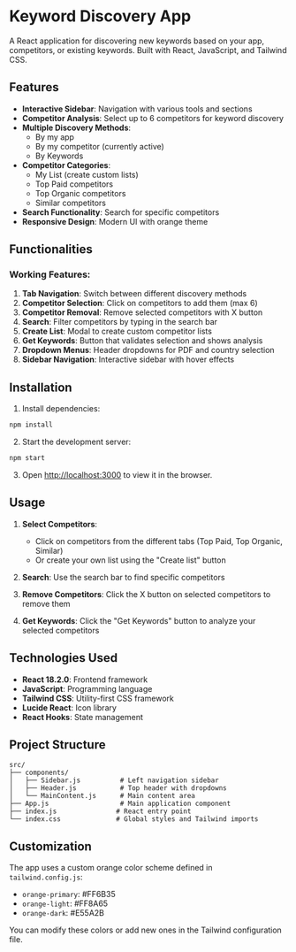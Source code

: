 # Keyword Discovery App

A React application for discovering new keywords based on your app, competitors, or existing keywords. Built with React, JavaScript, and Tailwind CSS.

## Features

- **Interactive Sidebar**: Navigation with various tools and sections
- **Competitor Analysis**: Select up to 6 competitors for keyword discovery
- **Multiple Discovery Methods**: 
  - By my app
  - By my competitor (currently active)
  - By Keywords
- **Competitor Categories**:
  - My List (create custom lists)
  - Top Paid competitors
  - Top Organic competitors
  - Similar competitors
- **Search Functionality**: Search for specific competitors
- **Responsive Design**: Modern UI with orange theme

## Functionalities

### Working Features:
1. **Tab Navigation**: Switch between different discovery methods
2. **Competitor Selection**: Click on competitors to add them (max 6)
3. **Competitor Removal**: Remove selected competitors with X button
4. **Search**: Filter competitors by typing in the search bar
5. **Create List**: Modal to create custom competitor lists
6. **Get Keywords**: Button that validates selection and shows analysis
7. **Dropdown Menus**: Header dropdowns for PDF and country selection
8. **Sidebar Navigation**: Interactive sidebar with hover effects

## Installation

1. Install dependencies:
```bash
npm install
```

2. Start the development server:
```bash
npm start
```

3. Open [http://localhost:3000](http://localhost:3000) to view it in the browser.

## Usage

1. **Select Competitors**: 
   - Click on competitors from the different tabs (Top Paid, Top Organic, Similar)
   - Or create your own list using the "Create list" button

2. **Search**: Use the search bar to find specific competitors

3. **Remove Competitors**: Click the X button on selected competitors to remove them

4. **Get Keywords**: Click the "Get Keywords" button to analyze your selected competitors

## Technologies Used

- **React 18.2.0**: Frontend framework
- **JavaScript**: Programming language
- **Tailwind CSS**: Utility-first CSS framework
- **Lucide React**: Icon library
- **React Hooks**: State management

## Project Structure

```
src/
├── components/
│   ├── Sidebar.js          # Left navigation sidebar
│   ├── Header.js           # Top header with dropdowns
│   └── MainContent.js      # Main content area
├── App.js                  # Main application component
├── index.js               # React entry point
└── index.css              # Global styles and Tailwind imports
```

## Customization

The app uses a custom orange color scheme defined in `tailwind.config.js`:
- `orange-primary`: #FF6B35
- `orange-light`: #FF8A65  
- `orange-dark`: #E55A2B

You can modify these colors or add new ones in the Tailwind configuration file. 